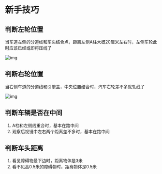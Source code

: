 # 新手技巧

## 判断左轮位置

当车道左侧的分道线和车头结合点，距离左侧A柱大概20厘米左右时，左侧车轮此时应该已经或即将压线了

![img](https://pic3.zhimg.com/80/v2-850058c151ad2d744b8aa2552760d37e_720w.webp)

## 判断右轮位置

当右侧车道的分道线和引擎盖，中央位置结合时，汽车右轮差不多就轧线了

![img](https://pic3.zhimg.com/80/v2-54672f5eb209d437fa534977b486a3a2_720w.webp)

## 判断车辆是否在中间

1. A柱和左侧线重合时，基本在路中间
2. 观察后视镜中左右两个距离差不多时，基本在路中间

## 判断车头距离

1. 看见障碍物最下边时，距离物体是3米
2. 看不见高0.5米的障碍物时，距离物体是0.5米
